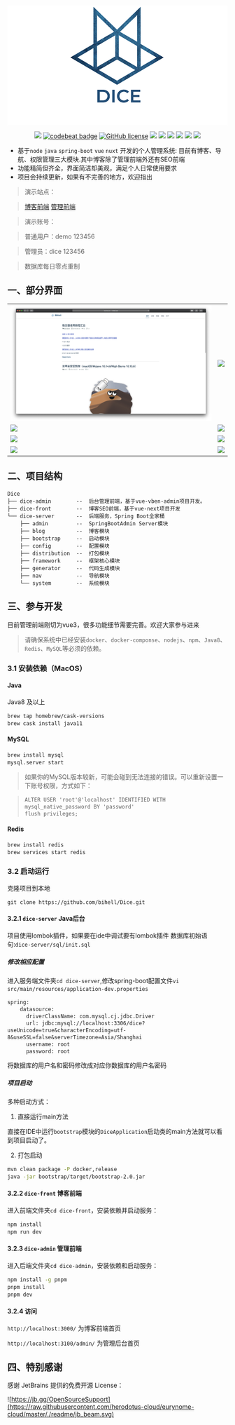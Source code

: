 <p align="center">
  <img align="center" src="https://raw.githubusercontent.com/bihell/blog-img/master/logo.png"/>
</p>
<p align="center">
    <a href="https://www.travis-ci.org/bihell/Dice"><img src="https://www.travis-ci.org/bihell/Dice.svg?branch=master"></a>
    <a href="https://codebeat.co/projects/github-com-bihell-dice-master"><img alt="codebeat badge" src="https://codebeat.co/badges/eb0bdd65-dad1-45e6-aea6-371c64d4d943" /></a>
    <a href="https://github.com/bihell/Dice/blob/master/LICENSE"><img alt="GitHub license" src="https://img.shields.io/github/license/bihell/Dice"></a>
    <a alt="spring boot"><img src="https://img.shields.io/badge/java-8-yellow.svg"/></a>
    <a alt="spring boot"><img src="https://img.shields.io/badge/spring%20boot-2.3.3.RELEASE-blue"/></a>
    <a alt="vue"><img src="https://img.shields.io/badge/vue-3-orange.svg"></a>
    <a alt="nuxt"><img src="https://img.shields.io/badge/nuxt-2.11.0-yellowgreen.svg"></a>
    <a alt="docker"><img src="https://img.shields.io/badge/docker-19.03.5--ce-ff69b4.svg"></a>
    <a alt="docker-compose"><img src="https://img.shields.io/badge/docker--compose-1.25.2-lightgrey.svg"></a>
</p>


* 基于`node` `java` `spring-boot` `vue` `nuxt` 开发的个人管理系统: 目前有博客、导航、权限管理三大模块.其中博客除了管理前端外还有SEO前端
* 功能精简但齐全，界面简洁却美观，满足个人日常使用要求
* 项目会持续更新，如果有不完善的地方，欢迎指出

> 演示站点： 

> [博客前端](https://www.bihell.com:8082/)  [管理前端](https://www.bihell.com:8082/admin/) 

> 演示账号：

> 普通用户：demo 123456

> 管理员：dice 123456

> 数据库每日零点重制

## 一、部分界面

<table>
    <tr>
        <td>
            <img src="https://raw.githubusercontent.com/bihell/blog-img/master/dice1.png"/>
        </td>
        <td>
            <img src="img/post_list.png"/>
        </td>
    </tr>
    <tr>
        <td>
            <img src="img/post_edit.png"/>
        </td>
        <td>
            <img src="img/blog_setting.png"/>
        </td>
    </tr>
    <tr>
        <td>
            <img src="img/tag_list.png"/>
        </td>
        <td>
            <img src="img/nav_type.png"/>
        </td>
    </tr>
    <tr>
        <td>
            <img src="img/nav_list.png"/>
        </td>
        <td>
            <img src="img/system_permission.png"/>
        </td>
    </tr>
</table>

## 二、项目结构

```
Dice
├── dice-admin        --  后台管理前端，基于vue-vben-admin项目开发。
├── dice-front        --  博客SEO前端，基于vue-next项目开发
└── dice-server       --  后端服务，Spring Boot全家桶
    ├── admin         --  SpringBootAdmin Server模块
    ├── blog          --  博客模块
    ├── bootstrap     --  启动模块
    ├── config        --  配置模块
    ├── distribution  --  打包模块
    ├── framework     --  框架核心模块
    ├── generator     --  代码生成模块
    ├── nav           --  导航模块
    └── system        --  系统模块
```

## 三、参与开发

目前管理前端刚切为vue3，很多功能细节需要完善。欢迎大家参与进来

> 请确保系统中已经安装`docker`、`docker-componse`、`nodejs`、`npm`、`Java8`、`Redis`、`MySQL`等必须的依赖。

### 3.1 安装依赖（MacOS）

#### Java

Java8 及以上

```Bash
brew tap homebrew/cask-versions
brew cask install java11
```

#### MySQL

```Bash
brew install mysql
mysql.server start
```

> 如果你的MySQL版本较新，可能会碰到无法连接的错误。可以重新设置一下账号权限，方式如下：

> ```
> ALTER USER 'root'@'localhost' IDENTIFIED WITH mysql_native_password BY 'password'
> flush privileges;
> ```

#### Redis

```Bash
brew install redis
brew services start redis
```

### 3.2 启动运行

克隆项目到本地

   ```
   git clone https://github.com/bihell/Dice.git
   ```

#### 3.2.1 `dice-server` Java后台

项目使用lombok插件，如果要在ide中调试要有lombok插件
数据库初始语句:`dice-server/sql/init.sql`

##### 修改相应配置

进入服务端文件夹`cd dice-server`,修改spring-boot配置文件`vi src/main/resources/application-dev.properties`

```
spring:
    datasource:
      driverClassName: com.mysql.cj.jdbc.Driver
      url: jdbc:mysql://localhost:3306/dice?useUnicode=true&characterEncoding=utf-8&useSSL=false&serverTimezone=Asia/Shanghai
      username: root
      password: root
```

将数据库的用户名和密码修改成对应你数据库的用户名密码

##### 项目启动

多种启动方式：

1. 直接运行main方法

直接在IDE中运行`bootstrap`模块的`DiceApplication`启动类的main方法就可以看到项目启动了。

2. 打包启动

```Bash
mvn clean package -P docker,release
java -jar bootstrap/target/bootstrap-2.0.jar
```

#### 3.2.2 `dice-front` 博客前端

进入前端文件夹`cd dice-front`，安装依赖并启动服务：

```Bash
npm install
npm run dev
```

#### 3.2.3 `dice-admin` 管理前端

进入后端文件夹`cd dice-admin`，安装依赖和启动服务：

```Bash
npm install -g pnpm
pnpm install
pnpm dev
```

#### 3.2.4 访问

`http://localhost:3000/` 为博客前端首页

`http://localhost:3100/admin/` 为管理后台首页

## 四、特别感谢

感谢 JetBrains 提供的免费开源 License：

![https://jb.gg/OpenSourceSupport](https://raw.githubusercontent.com/herodotus-cloud/eurynome-cloud/master/./readme/jb_beam.svg)

